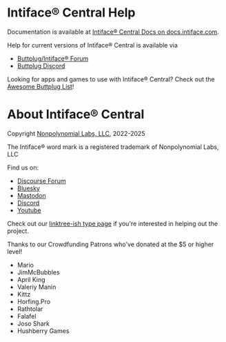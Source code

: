 # Intiface® Central Help

Documentation is available at [Intiface® Central Docs on docs.intiface.com](https://docs.intiface.com/docs/intiface-central).

Help for current versions of Intiface® Central is available via 

- [Buttplug/Intiface® Forum](https://discuss.buttplug.io)
- [Buttplug Discord](https://discord.buttplug.io)

Looking for apps and games to use with Intiface® Central? Check out the [Awesome Buttplug List](https://awesome.buttplug.io)!

# About Intiface® Central

Copyright [Nonpolynomial Labs, LLC](https://nonpolynomial.com), 2022-2025

The Intiface® word mark is a registered trademark of Nonpolynomial Labs, LLC

Find us on:

- [Discourse Forum](https://discuss.buttplug.io)
- [Bluesky](https://bsky.app/profile/buttplug.io)
- [Mastodon](https://buttplug.zone/@buttplugio)
- [Discord](https://discord.buttplug.io)
- [Youtube](https://youtube.buttplug.io)

Check out our [linktree-ish type page](https://links.buttplug.io) if you're interested in helping out the project.

Thanks to our Crowdfunding Patrons who've donated at the $5 or higher level!

- Mario
- JimMcBubbles
- April King
- Valeriy Manin
- Kittz
- Horfing.Pro
- Rathtolar
- Falafel
- Joso Shark
- Hushberry Games